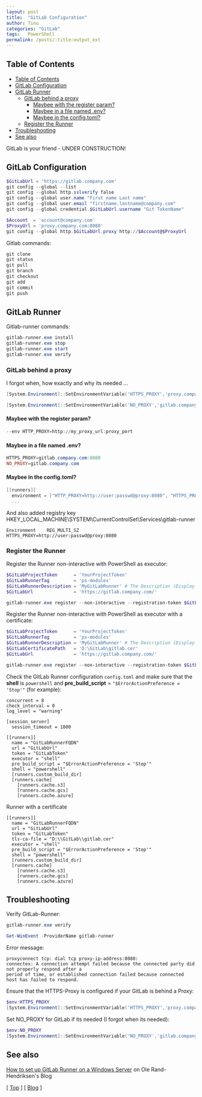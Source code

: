```yaml
---
layout: post
title:  "GitLab Configuration"
author: Tinu
categories: "GitLab"
tags:   PowerShell
permalink: /posts/:title:output_ext
---
```


## Table of Contents

- [Table of Contents](#table-of-contents)
- [GitLab Configuration](#gitlab-configuration)
- [GitLab Runner](#gitlab-runner)
  - [GitLab behind a proxy](#gitlab-behind-a-proxy)
    - [Maybee with the register param?](#maybee-with-the-register-param)
    - [Maybee in a file named .env?](#maybee-in-a-file-named-env)
    - [Maybee in the config.toml?](#maybee-in-the-configtoml)
  - [Register the Runner](#register-the-runner)
- [Troubleshooting](#troubleshooting)
- [See also](#see-also)

GitLab is your friend - UNDER CONSTRUCTION!

## GitLab Configuration

````powershell
$GitLabUrl = 'https://gitlab.company.com'
git config --global --list
git config --global http.sslverify false
git config --global user.name "First name Last name"
git config --global user.email "firstname.lastname@company.com"
git config --global credential.$GitLabUrl.username "Git TokenName"
````

````powershell
$Account  = 'account@company.com'
$ProxyUrl = 'proxy.company.com:8080'
git config --global http.$GitLabUrl.proxy http://$Account@$ProxyUrl
````

Gitlab commands:

````powershell
git clone
git status
git pull
git branch
git checkout
git add
git commit
git push
````

## GitLab Runner

Gitlab-runner commands:

````powershell
gitlab-runner.exe install
gitlab-runner.exe stop
gitlab-runner.exe start
gitlab-runner.exe verify
````

### GitLab behind a proxy

I forgot when, how exactly and why its needed ...

````powershell
[System.Environment]::SetEnvironmentVariable('HTTPS_PROXY','proxy.company.com:8080',[System.EnvironmentVariableTarget]::Machine)
````

````powershell
[System.Environment]::SetEnvironmentVariable('NO_PROXY','gitlab.company.com',[System.EnvironmentVariableTarget]::Machine)
````

#### Maybee with the register param?

````powershell
--env HTTP_PROXY=http://my_proxy_url:proxy_port
````

#### Maybee in a file named .env?

````powershell
HTTPS_PROXY=gitlab.company.com:8080
NO_PROXY=gitlab.company.com
````

#### Maybee in the config.toml?

````powershell
[[runners]]
  environment = ["HTTP_PROXY=http://user:passwd@proxy:8080", "HTTPS_PROXY=http://user:passwd@proxy:8080"]
  ...
````

And also added registry key HKEY_LOCAL_MACHINE\SYSTEM\CurrentControlSet\Services\gitlab-runner

````text
Environment    REG_MULTI_SZ    HTTPS_PROXY=http://user:passwd@proxy:8080
````

### Register the Runner

Register the Runner non-interactive with PowerShell as executor:

````powershell
$GitLabProjectToken      = 'YourProjectToken'
$GitLabRunnerTag         = 'ps-modules'
$GitLabRunnerDescription = 'MyGitLabRunner' # The Description (Display name) in GitLab under CI/CD Settings, Runners
$GitLabUrl               = 'https://gitlab.company.com/'

gitlab-runner.exe register --non-interactive --registration-token $GitLabProjectToken --url $GitLabUrl --shell powershell --executor shell --tag-list $GitLabRunnerTag --description $GitLabRunnerDescription
````

Register the Runner non-interactive with PowerShell as executor with a certificate:

````powershell
$GitLabProjectToken      = 'YourProjectToken'
$GitLabRunnerTag         = 'ps-modules'
$GitLabRunnerDescription = 'MyGitLabRunner' # The Description (Display name) in GitLab under CI/CD Settings, Runners
$GitLabCertificatePath   = 'D:\GitLab\gitlab.cer'
$GitLabUrl               = 'https://gitlab.company.com/'

gitlab-runner.exe register --non-interactive --registration-token $GitLabProjectToken --url $GitLabUrl --shell powershell --executor shell --tag-list $GitLabRunnerTag --description $GitLabRunnerDescription --tls-ca-file $GitLabCertificatePath
````

Check the GitLab Runner configuration ````config.toml```` and make sure that the **shell** is ````powershell```` and **pre_build_script** = ````"$ErrorActionPreference = 'Stop'"```` (for example): 

````text
concurrent = 8
check_interval = 0
log_level = "warning"
 
[session_server]
  session_timeout = 1800
 
[[runners]]
  name = "GitLabRunnerFQDN"
  url = "GitLabUrl"
  token = "GitLabToken"
  executor = "shell"
  pre_build_script = "$ErrorActionPreference = 'Stop'"
  shell = "powershell"
  [runners.custom_build_dir]
  [runners.cache]
    [runners.cache.s3]
    [runners.cache.gcs]
    [runners.cache.azure]
````

Runner with a certificate

````text
[[runners]]
  name = "GitLabRunnerFQDN"
  url = "GitLabUrl"
  token = "GitLabToken"
  tls-ca-file = "D:\\GitLab\\gitlab.cer"
  executor = "shell"
  pre_build_script = "$ErrorActionPreference = 'Stop'"
  shell = "powershell"
  [runners.custom_build_dir]
  [runners.cache]
    [runners.cache.s3]
    [runners.cache.gcs]
    [runners.cache.azure]
````

## Troubleshooting

Verify GitLab-Runner:

````powershell
gitlab-runner.exe verify

Get-WinEvent -ProviderName gitlab-runner
````

Error message:

````text
proxyconnect tcp: dial tcp proxy-ip-address:8080:
connectex: A connection attempt failed because the connected party did not properly respond after a
period of time, or established connection failed because connected host has failed to respond.
````

Ensure that the HTTPS-Proxy is configured if your GitLab is behind a Proxy:

````powershell
$env:HTTPS_PROXY
[System.Environment]::SetEnvironmentVariable('HTTPS_PROXY','proxy.company.com:8080',[System.EnvironmentVariableTarget]::Machine)
````

Set NO_PROXY for GitLab if its needed (I forgot when its needed):

````powershell
$env:NO_PROXY
[System.Environment]::SetEnvironmentVariable('NO_PROXY','gitlab.company.com',[System.EnvironmentVariableTarget]::Machine)
````

## See also

[How to set up GitLab Runner on a Windows Server](https://www.randriksen.net/powershell/2023/10/27/windows-gitlab-runner-setup.html) on Ole Rand-Hendriksen's Blog

[ [Top](#table-of-contents) ] [ [Blog](../categories.html) ]
